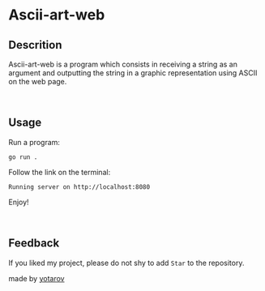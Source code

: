 # Ascii-art-web

## Descrition

Ascii-art-web is a program which consists in receiving a string as an argument and outputting the string in a graphic representation using ASCII on the web page.

<br>

## Usage

Run a program:
```CMD/Terminal 
go run . 
```

Follow the link on the terminal:
```CMD/Terminal 
Running server on http://localhost:8080 
```

Enjoy!

<br>

## Feedback

If you liked my project, please do not shy to add `Star` to the repository.

made by <a href="https://github.com/yotarov">yotarov</a>

